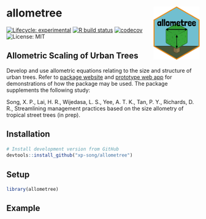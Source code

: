 
<!-- README.md is generated from README.Rmd. Please edit that file -->

# allometree <a href='https://xp-song.github.io/allometree/'><img src='man/figures/logo.png' align="right" height="139" /></a>

<!-- badges: start -->

[![Lifecycle:
experimental](https://img.shields.io/badge/lifecycle-experimental-orange.svg)](https://www.tidyverse.org/lifecycle/#experimental)
[![R build
status](https://github.com/xp-song/allometree/workflows/R-CMD-check/badge.svg)](https://github.com/xp-song/allometree/actions)
[![codecov](https://codecov.io/gh/xp-song/allometree/branch/master/graph/badge.svg?token=HS5Q0TAXTK)](https://codecov.io/gh/xp-song/allometree)
![License: MIT](https://img.shields.io/badge/License-MIT-blue.svg)
<!-- badges: end -->

## Allometric Scaling of Urban Trees

Develop and use allometric equations relating to the size and structure
of urban trees. Refer to [package
website](https://xp-song.github.io/allometree/) and [prototype web
app](https://xpsong.shinyapps.io/allometree-sg/) for demonstrations of
how the package may be used. The package supplements the following
study:

Song, X. P., Lai, H. R., Wijedasa, L. S., Yee, A. T. K., Tan, P. Y.,
Richards, D. R., Streamlining management practices based on the size
allometry of tropical street trees (in prep).

## Installation

``` r
# Install development version from GitHub
devtools::install_github("xp-song/allometree")
```

## Setup

``` r
library(allometree)
```

## Example
